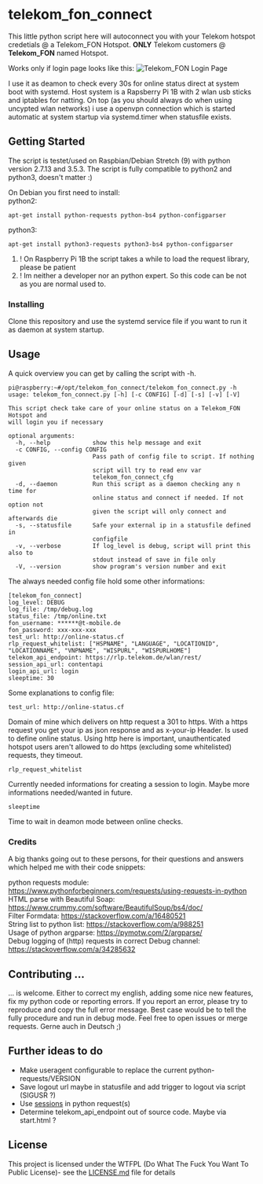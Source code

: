 # telekom_fon_connect

This little python script here will autoconnect you with your Telekom hotspot credetials @ a Telekom_FON Hotspot. **ONLY** Telekom customers @ **Telekom_FON** named Hotspot.

Works only if login page looks like this:
<img src="http://fs5.directupload.net/images/180813/d2clfvef.jpg"  alt="Telekom_FON Login Page"/></a>

I use it as deamon to check every 30s for online status direct at system boot with systemd. Host system is a Rapsberry Pi 1B with 2 wlan usb sticks and iptables for natting.
On top (as you should always do when using uncypted wlan networks) i use a openvpn connection which is started automatic at system startup via systemd.timer when statusfile exists.

## Getting Started

The script is testet/used on Raspbian/Debian Stretch (9) with python version 2.7.13 and 3.5.3.
The script is fully compatible to python2 and python3, doesn't matter :)  

On Debian you first need to install:  
python2:
```
apt-get install python-requests python-bs4 python-configparser
```
python3:
```
apt-get install python3-requests python3-bs4 python-configparser
```

1. ! On Raspberry Pi 1B the script takes a while to load the request library, please be patient
2. ! Im neither a developer nor an python expert. So this code can be not as you are normal used to.

### Installing

Clone this repository and use the systemd service file if you want to run it as daemon at system startup.

## Usage

A quick overview you can get by calling the script with -h.

```
pi@raspberry:~#/opt/telekom_fon_connect/telekom_fon_connect.py -h
usage: telekom_fon_connect.py [-h] [-c CONFIG] [-d] [-s] [-v] [-V]

This script check take care of your online status on a Telekom_FON Hotspot and
will login you if necessary

optional arguments:
  -h, --help            show this help message and exit
  -c CONFIG, --config CONFIG
                        Pass path of config file to script. If nothing given
                        script will try to read env var
                        telekom_fon_connect_cfg
  -d, --daemon          Run this script as a daemon checking any n time for
                        online status and connect if needed. If not option not
                        given the script will only connect and afterwards die
  -s, --statusfile      Safe your external ip in a statusfile defined in
                        configfile
  -v, --verbose         If log_level is debug, script will print this also to
                        stdout instead of save in file only
  -V, --version         show program's version number and exit
```

The always needed config file hold some other informations:
```
[telekom_fon_connect]
log_level: DEBUG
log_file: /tmp/debug.log
status_file: /tmp/online.txt
fon_username: ******@t-mobile.de
fon_password: xxx-xxx-xxx
test_url: http://online-status.cf
rlp_request_whitelist: ["HSPNAME", "LANGUAGE", "LOCATIONID", "LOCATIONNAME", "VNPNAME", "WISPURL", "WISPURLHOME"]
telekom_api_endpoint: https://rlp.telekom.de/wlan/rest/
session_api_url: contentapi
login_api_url: login
sleeptime: 30
```
Some explanations to config file:
```
test_url: http://online-status.cf
```
Domain of mine which delivers on http request a 301 to https. With a https request you get your ip as json response and as x-your-ip Header. Is used to define online status.
Using http here is important, unauthenticated hotspot users aren't allowed to do https (excluding some whitelisted) requests, they timeout.

```
rlp_request_whitelist
```
Currently needed informations for creating a session to login. Maybe more informations needed/wanted in future.

```
sleeptime
```
Time to wait in deamon mode between online checks.

### Credits

A big thanks going out to these persons, for their questions and answers which helped me with their code snippets:

python requests module: https://www.pythonforbeginners.com/requests/using-requests-in-python  
HTML parse with Beautiful Soap: https://www.crummy.com/software/BeautifulSoup/bs4/doc/  
Filter Formdata: https://stackoverflow.com/a/16480521  
String list to python list: https://stackoverflow.com/a/988251  
Usage of python argparse: https://pymotw.com/2/argparse/  
Debug logging of (http) requests in correct Debug channel: https://stackoverflow.com/a/34285632  

## Contributing ...

... is welcome. Either to correct my english, adding some nice new features, fix my python code or reporting errors.
If you report an error, please try to reproduce and copy the full error message.
Best case would be to tell the fully procedure and run in debug mode.
Feel free to open issues or merge requests.
Gerne auch in Deutsch ;)

## Further ideas to do
- Make useragent configurable to replace the current python-requests/VERSION
- Save logout url maybe in statusfile and add trigger to logout via script (SIGUSR ?)
- Use [sessions](http://docs.python-requests.org/en/master/user/advanced/#session-objects) in python request(s)
- Determine telekom_api_endpoint out of source code. Maybe via start.html ?

## License

This project is licensed under the WTFPL (Do What The Fuck You Want To Public License)- see the [LICENSE.md](LICENSE.md) file for details

